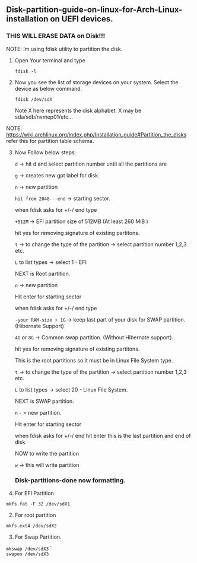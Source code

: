 ## Disk-partition-guide-on-linux-for-Arch-Linux-installation on UEFI devices.

### THIS WILL ERASE DATA on Disk!!!

NOTE: Im using fdisk utility to partition the disk.

1. Open Your terminal and type

    ```fdisk -l```

2. Now you see the list of storage devices on your system.
   Select the device as below command.
   
   ```fdisk /dev/sdX```
   
   Note X here represents the disk alphabet. X may be sda/sdb/nvmep01/etc...

NOTE: https://wiki.archlinux.org/index.php/Installation_guide#Partition_the_disks refer this for partition table schema. 

3. Now Follow below steps.

    ```d``` -> hit d and select partition number until all the partitions are 

    ```g``` -> creates new gpt label for disk.

    ```n``` -> new partition
    
    ```hit from 2048---end``` -> starting sector.
    
    when fdisk asks for +/-/ end type
    
    ```+512M``` -> EFI partition size of 512MB (At least 260 MiB ) 
    
    hit yes for removing signature of existing partitons.
    
    ```t``` -> to change the type of the partition
    -> select partition number 1,2,3 etc. 
    
    ```L``` to list types -> select 1 - EFI 
    
    NEXT is Root partition.
    
    ```n``` -> new partition
    
    Hit enter for starting sector
    
    when fdisk asks for +/-/ end type

    ```-your RAM-size + 1G``` -> keep last part of your disk for SWAP partition. (Hibernate Support)
    
    ```4G``` or ```8G``` -> Common swap partition. (Without Hibernate support).
    
    hit yes for removing signature of existing partitons.
    
    This is the root partitions so it must be in Linux File System type.
    
    ```t``` -> to change the type of the partition
    -> select partition number 1,2,3 etc. 
    
    ```L``` to list types -> select 20 - Linux File System.
    
    NEXT is SWAP partition.
    
   ```n``` - > new partition.
   
    Hit enter for starting sector
    
    when fdisk asks for +/-/ end hit enter this is the last partition and end of disk.
    
    NOW to write the partition 
    
    ```w``` -> this will write partition 
    
    
    ### Disk-partitions-done now formatting.
    
1. For EFI Partition  

```mkfs.fat -F 32 /dev/sdX1```  
    
2. For root partition  

```mkfs.ext4 /dev/sdX2```
    
3. For Swap Partition.  

```mkswap /dev/sdX3```
    `                          
```swapon /dev/sdX3```
    
   
